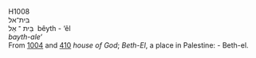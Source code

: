 <body>
  <p>H1008<br>  בּית־אל  <br> בֵּיתּ  ־ אֵל  ‎  bêyth  - ‘êl  <br><i>bayth-ale‘ </i><br>From <a href="h1004.htm">1004</a> and <a href="h0410.htm">410</a>  <i>house</i> <i>of</i> <i>God</i>; <i>Beth-El</i>, a place in Palestine: - Beth-el.<br></p>
 </body>